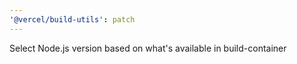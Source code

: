 ```yaml
---
'@vercel/build-utils': patch
---
```


Select Node.js version based on what's available in build-container
